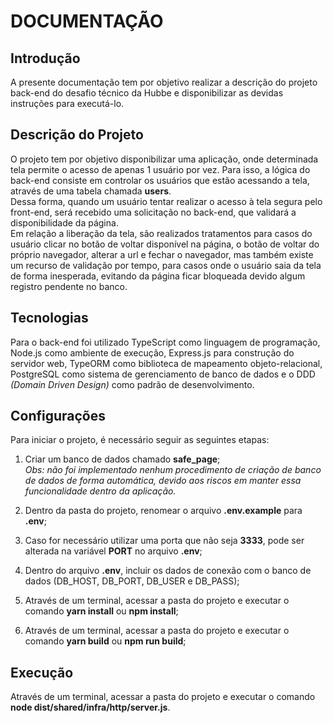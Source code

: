 # DOCUMENTAÇÃO

## Introdução
A presente documentação tem por objetivo realizar a descrição do projeto back-end do desafio técnico da Hubbe e disponibilizar as devidas instruções para executá-lo.

## Descrição do Projeto
O projeto tem por objetivo disponibilizar uma aplicação, onde determinada tela permite o acesso de apenas 1 usuário por vez. Para isso, a lógica do back-end consiste em controlar os usuários que estão acessando a tela, através de uma tabela chamada **users**.\
Dessa forma, quando um usuário tentar realizar o acesso à tela segura pelo front-end, será recebido uma solicitação no back-end, que validará a disponibilidade da página.\
Em relação a liberação da tela, são realizados tratamentos para casos do usuário clicar no botão de voltar disponível na página, o botão de voltar do próprio navegador, alterar a url e fechar o navegador, mas também existe um recurso de validação por tempo, para casos onde o usuário saia da tela de forma inesperada, evitando da página ficar bloqueada devido algum registro pendente no banco.

## Tecnologias
Para o back-end foi utilizado TypeScript como linguagem de programação, Node.js como ambiente de execução, Express.js para construção do servidor web, TypeORM como biblioteca de mapeamento objeto-relacional, PostgreSQL como sistema de gerenciamento de banco de dados e o DDD _(Domain Driven Design)_ como padrão de desenvolvimento.

## Configurações
Para iniciar o projeto, é necessário seguir as seguintes etapas:

1. Criar um banco de dados chamado **safe_page**;\
_Obs: não foi implementado nenhum procedimento de criação de banco de dados de forma automática, devido aos riscos em manter essa funcionalidade dentro da aplicação._

2. Dentro da pasta do projeto, renomear o arquivo **.env.example** para **.env**;

3. Caso for necessário utilizar uma porta que não seja **3333**, pode ser alterada na variável **PORT** no arquivo **.env**;

3. Dentro do arquivo **.env**, incluir os dados de conexão com o banco de dados (DB_HOST, DB_PORT, DB_USER e DB_PASS);

4. Através de um terminal, acessar a pasta do projeto e executar o comando **yarn install** ou **npm install**;

5. Através de um terminal, acessar a pasta do projeto e executar o comando **yarn build** ou **npm run build**;

## Execução
Através de um terminal, acessar a pasta do projeto e executar o comando **node dist/shared/infra/http/server.js**.


